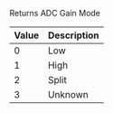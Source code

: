 Returns ADC Gain Mode

| Value | Description |
| ---- | ---- |
| 0 | Low | 
| 1 | High |
| 2 | Split |
| 3 | Unknown |
